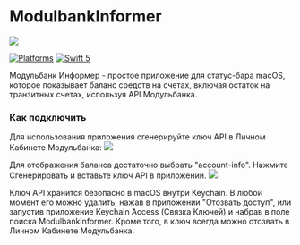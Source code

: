 # ModulbankInformer

<img src="https://cdn.githubraw.com/makoni/ModulbankInformer/main/screenshot1.png">

[![Platforms](https://img.shields.io/badge/platforms-macOS%2013-ff0000.svg?style=flat)](https://github.com/makoni/ModulbankInformer) [![Swift 5](https://img.shields.io/badge/swift-5.7.2-orange.svg?style=flat)](http://swift.org)

Модульбанк Информер - простое приложение для статус-бара macOS, которое показывает баланс средств на счетах, включая остаток на транзитных счетах, используя API Модульбанка. 

### Как подключить
Для использования приложения сгенерируйте ключ API в Личном Кабинете Модульбанка:
<img src="https://cdn.githubraw.com/makoni/ModulbankInformer/main/api-key-1.png">

Для отображения баланса достаточно выбрать "account-info". Нажмите Сгенерировать и вставьте ключ API в приложении.
<img src="https://cdn.githubraw.com/makoni/ModulbankInformer/main/api-key-2.png">

Ключ API хранится безопасно в macOS внутри Keychain. В любой момент его можно удалить, нажав в приложении "Отозвать доступ", или запустив приложение Keychain Access (Связка Ключей) и набрав в поле поиска ModulbankInformer. Кроме того, в ключ всегда можно отозвать в Личном Кабинете Модульбанка.
